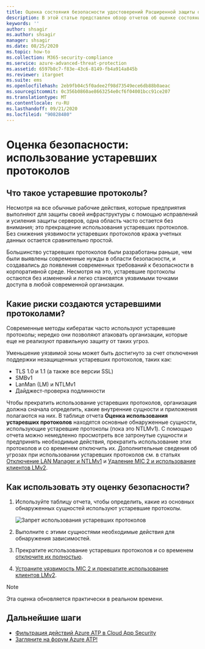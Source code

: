 ```yaml
---
title: Оценка состояния безопасности удостоверений Расширенной защиты от угроз Azure с устаревшими протоколами
description: В этой статье представлен обзор отчетов об оценке состояния безопасности удостоверений в устаревших протоколах Azure ATP.
keywords: ''
author: shsagir
ms.author: shsagir
manager: shsagir
ms.date: 08/25/2020
ms.topic: how-to
ms.collection: M365-security-compliance
ms.service: azure-advanced-threat-protection
ms.assetid: 6597b8c7-f83e-43c6-8149-fb4a914a845b
ms.reviewer: itargoet
ms.suite: ems
ms.openlocfilehash: 2eb9fb04c5f0adee2f98d73549ece6db88b0aeac
ms.sourcegitcommit: 0c356b0860ae8663254e0cf6f04001bcc91ce207
ms.translationtype: MT
ms.contentlocale: ru-RU
ms.lasthandoff: 09/21/2020
ms.locfileid: "90828480"
---
```

# <a name="security-assessment-legacy-protocols-usage"></a>Оценка безопасности: использование устаревших протоколов

## <a name="what-are-legacy-protocols"></a>Что такое устаревшие протоколы?

Несмотря на все обычные рабочие действия, которые предприятия выполняют для защиты своей инфраструктуры с помощью исправлений и усиления защиты серверов, одна область часто остается без внимания; это прекращение использования устаревших протоколов. Без снижения уязвимости устаревших протоколов кража учетных данных остается сравнительно простой.

Большинство устаревших протоколов были разработаны раньше, чем были выявлены современные нужды в области безопасности, и создавались до появления современных требований к безопасности в корпоративной среде. Несмотря на это, устаревшие протоколы остаются без изменений и легко становятся уязвимыми точками доступа в любой современной организации.

## <a name="what-risks-do-retained-legacy-protocols-introduce"></a>Какие риски создаются устаревшими протоколами?

Современные методы кибератак часто используют устаревшие протоколы; нередко они позволяют атаковать организации, которые еще не реализуют правильную защиту от таких угроз.

Уменьшение уязвимой зоны может быть достигнуто за счет отключения поддержки незащищенных устаревших протоколов, таких как:

- TLS 1.0 и 1.1 (а также все версии SSL)
- SMBv1
- LanMan (LM) и NTLMv1
- Дайджест-проверка подлинности

Чтобы прекратить использование устаревших протоколов, организация должна сначала определить, какие внутренние сущности и приложения полагаются на них. В таблице отчета **Оценка использования устаревших протоколов** находятся основные обнаруженные сущности, использующие устаревшие протоколы (пока это NTLMv1). С помощью отчета можно немедленно просмотреть все затронутые сущности и предпринять необходимые действия, прекратить использование этих протоколов и со временем отключить их. Дополнительные сведения об угрозах при использовании устаревших протоколов см. в статьях [Отключение LAN Manager и NTLMv1](/archive/blogs/miriamxyra/stop-using-lan-manager-and-ntlmv1) и [Удаление MIC 2 и использование клиентов LMv2](https://www.preempt.com/blog/active-directory-ntlm-attacks/).

## <a name="how-do-i-use-this-security-assessment"></a>Как использовать эту оценку безопасности?

1. Используйте таблицу отчета, чтобы определить, какие из основных обнаруженных сущностей используют устаревшие протоколы.

    ![Запрет использования устаревших протоколов](media/atp-cas-isp-legacy-protocols-2.png)
1. Выполните с этими сущностями необходимые действия для обнаружения зависимостей.
1. Прекратите использование устаревших протоколов и со временем [отключите их полностью](/archive/blogs/miriamxyra/stop-using-lan-manager-and-ntlmv1).
1. [Устраните уязвимость MIC 2 и прекратите использование клиентов LMv2](https://www.preempt.com/blog/active-directory-ntlm-attacks/).

> [!NOTE]
> Эта оценка обновляется практически в реальном времени.

## <a name="next-steps"></a>Дальнейшие шаги

- [Фильтрация действий Azure ATP в Cloud App Security](activities-filtering-mcas.md)
- [Загляните на форум Azure ATP!](https://aka.ms/azureatpcommunity)